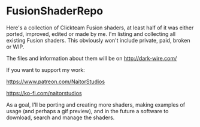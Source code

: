 # FusionShaderRepo
Here's a collection of Clickteam Fusion shaders, at least half of it was either ported, improved, edited or made by me.
I'm listing and collecting all existing Fusion shaders. This obviously won't include private, paid, broken or WIP.

The files and information about them will be on http://dark-wire.com/

If you want to support my work:

https://www.patreon.com/NaitorStudios

https://ko-fi.com/naitorstudios

As a goal, I'll be porting and creating more shaders, making examples of usage (and perhaps a gif preview), and in the future a software to download, search and manage the shaders.

